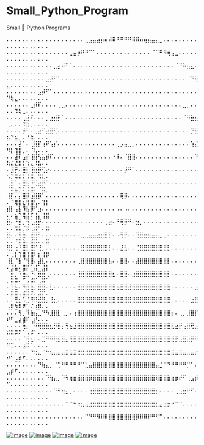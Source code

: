 # Small_Python_Program
Small 🐍 Python Programs 

⠄⠄⠄⠄⠄⠄⠄⠄⠄⠄⠄⠄⠄⠄⠄⠄⠄⠄⠄⠄⣀⣠⣤⣴⡶⠶⠾⠿⠛⠛⠛⠛⠿⠿⠶⢶⣦⣤⣄⣀⠄⠄⠄⠄⠄⠄⠄⠄⠄⠄⠄⠄⠄⠄⠄⠄⠄⠄⠄⠄
⠄⠄⠄⠄⠄⠄⠄⠄⠄⠄⠄⠄⠄⠄⠄⠄⣀⣤⡶⠟⠛⠉⠁⠄⠄⠄⠄⠄⠄⠄⠄⠄⠄⠄⠄⠄⠄⠈⠉⠛⠻⢶⣤⣀⠄⠄⠄⠄⠄⠄⠄⠄⠄⠄⠄⠄⠄⠄⠄⠄
⠄⠄⠄⠄⠄⠄⠄⠄⠄⠄⠄⠄⣀⣴⠾⠋⠁⠄⠄⠄⠄⠄⠄⠄⠄⠄⠄⠄⠄⠄⠄⠄⠄⠄⠄⠄⠄⠄⠄⠄⠄⠄⠄⠈⠙⠷⣦⣄⠄⠄⠄⠄⠄⠄⠄⠄⠄⠄⠄⠄
⠄⠄⠄⠄⠄⠄⠄⠄⠄⠄⣠⡼⠋⠁⠄⠄⠄⠄⠄⠄⠄⠄⠄⠄⠄⠄⠄⠄⠄⠄⠄⠄⠄⠄⠄⠄⠄⠄⠄⠄⠄⠄⠄⠄⠄⠄⠈⠙⢷⣄⠄⠄⠄⠄⠄⠄⠄⠄⠄⠄
⠄⠄⠄⠄⠄⠄⠄⠄⣠⡾⠋⠁⠄⠄⠄⠄⠄⠄⠄⠄⠄⠄⠄⠄⠄⠄⠄⠄⠄⠄⠄⠄⠄⠄⠄⠄⠄⠄⠄⠄⠄⠄⠄⠄⠄⠄⠄⠄⠄⠙⢷⣄⠄⠄⠄⠄⠄⠄⠄⠄
⠄⠄⠄⠄⠄⠄⣀⡾⠏⠄⠄⠄⠄⢀⣀⠄⠄⠄⠄⠄⠄⠄⠄⠄⠄⠄⠄⠄⠄⠄⠄⠄⠄⠄⠄⠄⠄⠄⠄⠄⠄⠄⠄⠄⠄⣀⡀⠄⠄⠄⠄⠹⢷⣀⠄⠄⠄⠄⠄⠄
⠄⠄⠄⠄⢀⣼⠏⠄⠄⠄⡀⣰⣾⡟⠁⠄⠄⠄⠄⠄⠄⠄⠄⠄⠄⠄⠄⠄⠄⠄⠄⠄⠄⠄⠄⠄⠄⠄⠄⠄⠄⠄⠄⠄⠄⠈⠻⣷⣦⢀⠄⠄⠄⠹⣷⡀⠄⠄⠄⠄
⠄⠄⠄⠄⡾⠃⠄⢀⣴⠋⣴⣿⢋⠄⠄⠄⠄⠄⠄⠄⠄⠄⠄⠄⠄⠄⠄⠄⠄⠄⠄⠄⠄⠄⠄⠄⠄⠄⠄⠄⠄⠄⠄⠄⠄⠄⠄⡙⣿⣦⠙⣦⡀⠄⠘⢷⡄⠄⠄⠄
⠄⠄⠄⣼⠁⠄⢀⣿⡏⢰⠟⢡⡎⠄⠄⠄⠄⠄⠄⠄⠄⠄⠄⠄⠄⠄⠄⠄⢀⡠⣤⣀⡀⠄⠄⠄⠄⠄⠄⠄⠄⠄⠄⠄⠄⠄⠄⢱⣌⠻⡇⢹⣿⡀⠄⠈⢧⠄⠄⠄
⠄⠄⣼⠏⣠⡎⢸⣿⢣⣥⡾⠏⠄⠄⠄⠄⠄⠄⠄⠄⠄⠄⠄⠄⠄⠄⠄⠐⠿⠄⠈⣿⣿⠄⠄⠄⠄⠄⠄⠄⠄⠄⠄⠄⠄⠄⠄⠄⠙⢷⣬⣜⣿⡇⢱⣄⠸⣧⠄⠄
⠄⣸⡟⠄⣿⡇⢸⣷⡿⢋⡔⠄⠄⠄⠄⠄⠄⠄⠄⠄⠄⠄⠄⠄⠄⠄⠄⠄⠄⠄⡼⠛⠁⠄⠄⠄⠄⠄⠄⠄⠄⠄⠄⠄⠄⠄⠄⠄⠄⢢⡙⢿⣾⡇⢸⣿⡀⢻⣇⠄
⢀⣿⠁⠄⣿⣧⠸⢋⣴⡿⠁⠄⠄⠄⠄⠄⠄⠄⠄⠄⠄⠄⠄⠄⠄⠄⠄⠄⠄⠄⠄⠄⠄⠄⠄⠄⠄⠄⠄⠄⠄⠄⠄⠄⠄⠄⠄⠄⠄⠈⢿⣦⡙⠇⣸⣿⡇⠈⣿⡀
⢸⡏⠄⡄⣿⡿⣰⣿⡿⠁⠄⠄⠄⠄⠄⠄⠄⠄⠄⠄⠄⠄⠄⠄⠄⠄⠄⠄⠄⢿⡿⠄⠄⠄⠄⠄⠄⠄⠄⠄⠄⠄⠄⠄⠄⠄⠄⠄⠄⠄⠈⢿⣿⣆⢻⣿⢣⠄⢹⡇
⣾⡇⢠⣧⠹⣧⡿⠋⣰⠄⠄⠄⠄⠄⠄⠄⠄⠄⠄⠄⠄⠄⠄⠄⠄⠄⠄⠄⠠⠄⠠⠄⠄⠄⠄⠄⠄⠄⠄⠄⠄⠄⠄⠄⠄⠄⠄⠄⠄⠄⠄⣦⠙⢿⣼⠏⢸⡄⢸⣿
⣿⠄⠘⣿⡀⢻⢁⣼⡟⠄⠄⠄⠄⠄⠄⠄⠄⠄⠄⠄⠄⠄⠄⠄⠄⢀⣴⠄⠛⢿⡿⠛⠄⣲⡀⠄⠄⠄⠄⠄⠄⠄⠄⠄⠄⠄⠄⠄⠄⠄⠄⢻⣧⡈⡿⢀⣾⠃⠄⣿
⣿⠄⠄⢿⣷⠄⣾⣿⠃⠄⠄⠄⠄⠄⠄⠄⠄⠄⠄⣀⣀⣤⣤⣴⣶⣿⡏⠄⠠⢻⡟⠄⠄⢹⣿⣶⣦⣤⣤⣀⣀⠄⠄⠄⠄⠄⠄⠄⠄⠄⠄⠘⣿⣷⠄⣾⡿⠄⠄⣿
⢿⡇⢰⠘⣿⡇⣿⡏⢸⡀⠄⠄⠄⠄⠄⠄⠄⠄⠄⣿⣿⣿⣿⣿⣿⣿⡇⠄⠄⣼⣧⠄⠄⢈⣿⣿⣿⣿⣿⣿⣿⡇⠄⠄⠄⠄⠄⠄⠄⠄⢀⡇⢹⣿⢸⣿⠇⡆⢸⡿
⢸⣇⠈⣷⠈⢻⣿⠄⣼⣇⠄⠄⠄⠄⠄⠄⠄⠄⢀⣿⣿⣿⣿⣿⣿⣿⣧⠄⠄⣿⣿⠄⠄⣼⣿⣿⣿⣿⣿⣿⣿⡇⠄⠄⠄⠄⠄⠄⠄⠄⣸⣧⠄⣿⡟⠁⣼⠁⣸⡇
⠈⣿⡀⠹⣷⣄⠙⠄⣿⣿⢀⠄⠄⠄⠄⠄⠄⠄⢸⣿⣿⣿⣿⣿⣿⣿⣿⣆⠄⣿⣿⠄⣰⣿⣿⣿⣿⣿⣿⣿⣿⡇⠄⠄⠄⠄⠄⠄⠄⡀⣿⣿⠄⠋⣠⣾⡏⢀⣿⠁
⠄⢹⣧⠄⠻⣿⣷⡄⣿⣿⠄⣇⠄⠄⠄⠄⠄⠄⣾⣿⣿⣿⣿⣿⣿⣿⣿⣿⣧⣿⣿⣼⣿⣿⣿⣿⣿⣿⣿⣿⣿⣷⠄⠄⠄⠄⠄⠄⣠⠄⣿⣿⢠⣾⣿⠟⠄⣼⡏⠄
⠄⠄⢻⣆⠡⣈⠻⠿⣞⣿⡄⢸⣆⠄⠄⠄⠄⠄⣿⣿⣿⣿⣿⣿⣿⣿⣿⣿⣿⣿⣿⣿⣿⣿⣿⣿⣿⣿⣿⣿⣿⣿⠄⠄⠄⠄⠄⣰⣿⢠⣿⣳⠿⠟⣁⠌⢰⡿⠄⠄
⠄⠄⠄⢻⡀⠹⣷⣦⣀⠙⠳⣸⣿⣇⢀⡀⠄⢰⣿⣿⣿⣿⣿⣿⣿⣿⣿⣿⣿⣿⣿⣿⣿⣿⣿⣿⣿⣿⣿⣿⣿⣿⡆⠄⢀⡀⣸⣿⡏⠞⠋⣀⣴⣾⠏⢀⡞⠄⠄⠄
⠄⠄⠄⠄⢷⡄⠈⠻⢿⣿⣷⣆⡻⣿⡄⢻⣦⣸⣿⣿⣿⣿⣿⣿⣿⣿⣿⣿⣿⣿⣿⣿⣿⣿⣿⣿⣿⣿⣿⣿⣿⣿⣇⣴⡟⢠⣿⢟⣠⣾⣿⡿⠟⠁⢠⡾⠃⠄⠄⠄
⠄⠄⠄⠄⠈⢿⣆⠄⠄⣉⠛⠿⢿⣮⣿⣄⢻⣿⣿⣿⣿⣿⣿⣿⣿⣿⣿⣿⣿⣿⣿⣿⣿⣿⣿⣿⣿⣿⣿⣿⣿⣿⣿⡟⣠⣿⣵⡿⠿⠛⣉⠄⠄⣰⡿⠁⠄⠄⠄⠄
⠄⠄⠄⠄⠄⠄⠙⢷⣄⠈⠓⢦⣤⣤⣤⣭⣥⣭⣿⣻⣿⣿⣿⣿⣿⣿⣿⣿⣿⣿⣿⣿⣿⣿⣿⣿⣿⣿⣿⣿⣟⣿⣭⣤⣭⣤⣤⣤⡴⠚⠁⣠⡾⠋⠄⠄⠄⠄⠄⠄
⠄⠄⠄⠄⠄⠄⠄⠄⠙⢷⣄⡀⠈⢉⠛⠛⠛⠛⠛⠉⣁⣤⣿⣿⣿⣿⣿⣿⣿⣿⣿⣿⣿⣿⣿⣿⣿⣿⣤⣈⠉⠙⠛⠛⠛⠛⡉⠁⠄⣠⡾⠋⠄⠄⠄⠄⠄⠄⠄⠄
⠄⠄⠄⠄⠄⠄⠄⠄⠄⠄⠙⢳⣄⡀⠙⠳⢶⣶⣾⣿⣿⡿⣿⣿⣿⣿⣿⣿⣿⣿⣿⣿⣿⣿⣿⣿⣿⣿⢿⣿⣿⣷⣶⡶⠞⠋⢀⣠⡾⠋⠄⠄⠄⠄⠄⠄⠄⠄⠄⠄
⠄⠄⠄⠄⠄⠄⠄⠄⠄⠄⠄⠄⠙⠻⢶⣄⡀⠄⠄⠄⠄⢰⣿⣿⣿⣿⣿⣿⣿⣿⣿⣿⣿⣿⣿⣿⣿⣿⡆⠄⠄⠄⠄⢀⣠⣶⠟⠋⠄⠄⠄⠄⠄⠄⠄⠄⠄⠄⠄⠄
⠄⠄⠄⠄⠄⠄⠄⠄⠄⠄⠄⠄⠄⠄⠄⠉⠉⠓⠶⣦⣤⣸⣿⣿⣿⣿⣿⣿⣿⣿⣿⣿⣿⣿⣿⣿⣿⣿⣇⣤⣴⡶⠚⠉⠉⠄⠄⠄⠄⠄⠄⠄⠄⠄⠄⠄⠄⠄⠄⠄
⠄⠄⠄⠄⠄⠄⠄⠄⠄⠄⠄⠄⠄⠄⠄⠄⠄⠄⠄⠄⠉⠙⠛⠻⠿⠿⣿⣿⣿⣿⣿⣿⣿⡿⠿⠿⠟⠛⠋⠉⠄⠄⠄⠄⠄⠄⠄⠄⠄⠄⠄⠄⠄⠄⠄⠄⠄⠄⠄⠄

<div align="left">

[![image](https://img.shields.io/badge/LinkedIn-0077B5?style=for-the-badge&logo=linkedin&logoColor=white)](https://in.linkedin.com/in/jeturgavli)
[![image](https://img.shields.io/badge/Instagram-E4405F?style=for-the-badge&logo=instagram&logoColor=white)](https://www.instagram.com/jetur_gavli_302)
[![image](https://img.shields.io/badge/Twitter-1DA1F2?style=for-the-badge&logo=twitter&logoColor=white)](https://twitter.com/jetur_gavli_23)
[![image](https://img.shields.io/badge/Gmail-D14836?style=for-the-badge&logo=gmail&logoColor=white)](mailto:jeturgavli1in1@gmail.com) 
</div>
